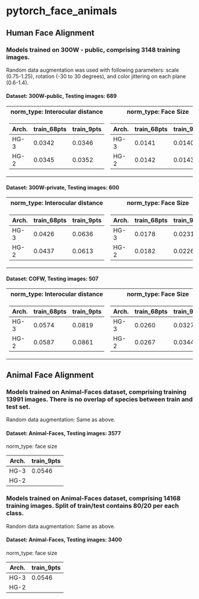 # pytorch_face_animals


## Human Face Alignment
### Models trained on 300W - public, comprising 3148 training images.
Random data augmentation was used with following parameters: scale (0.75-1.25), rotation (-30 to 30 degrees), and color jittering on each plane (0.6-1.4). 

#### Dataset: 300W-public, Testing images: 689    

<table>
<tr><th>norm_type: Interocular distance </th><th>norm_type: Face Size</th></tr>
<tr><td>

| Arch.  | train_68pts | train_9pts |   
| -- | -- | -- | 
| HG-3 | 0.0342 | 0.0346 |    
| HG-2 | 0.0345 | 0.0352 |  

</td><td>
 
| Arch.  | train_68pts | train_9pts |   
| -- | -- | -- | 
| HG-3 | 0.0141 | 0.0140 |    
| HG-2 | 0.0142 | 0.0143 |

</td></tr> </table>
 
#### Dataset: 300W-private, Testing images: 600  

<table>
<tr><th>norm_type: Interocular distance </th><th>norm_type: Face Size</th></tr>
<tr><td>

| Arch.  | train_68pts | train_9pts |   
| -- | -- | -- | 
| HG-3 | 0.0426 | 0.0636 |    
| HG-2 | 0.0437 | 0.0613 |  

</td><td>
 
| Arch.  | train_68pts | train_9pts |   
| -- | -- | -- | 
| HG-3 | 0.0178 | 0.0231 |    
| HG-2 | 0.0182 | 0.0226 |

</td></tr> </table>


#### Dataset: COFW, Testing images: 507  

<table>
<tr><th>norm_type: Interocular distance </th><th>norm_type: Face Size</th></tr>
<tr><td>

| Arch.  | train_68pts | train_9pts |   
| -- | -- | -- | 
| HG-3 | 0.0574 | 0.0819 |    
| HG-2 | 0.0587 | 0.0861 |  

</td><td>
 
| Arch.  | train_68pts | train_9pts |   
| -- | -- | -- | 
| HG-3 | 0.0260 | 0.0327 |    
| HG-2 | 0.0267 | 0.0344 |

</td></tr> </table>


## Animal Face Alignment  
### Models trained on Animal-Faces dataset, comprising training 13991 images. There is no overlap of species between train and test set.  
Random data augmentation: Same as above.  
#### Dataset: Animal-Faces, Testing images: 3577  
norm_type: face size  

| Arch.  | train_9pts |
| ------------- | ------------- | 
| HG-3 | 0.0546 |    
| HG-2 |  |  | 

### Models trained on Animal-Faces dataset, comprising 14168 training images. Split of train/test contains 80/20 per each class.  
Random data augmentation: Same as above.  
#### Dataset: Animal-Faces, Testing images: 3400   
norm_type: face size  

| Arch.  | train_9pts |
| ------------- | ------------- | 
| HG-3 | 0.0546 |    
| HG-2 |  |  | 




 
